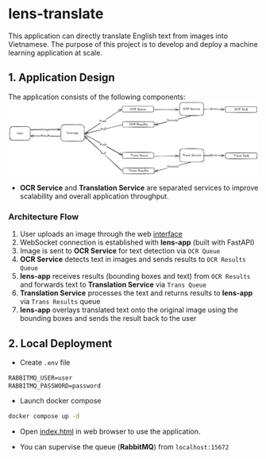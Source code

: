 # lens-translate

This application can directly translate English text from images into Vietnamese.
The purpose of this project is to develop and deploy a machine learning application at scale.

## 1. Application Design
The application consists of the following components:
![text](images/pipeline.png)
- **OCR Service** and **Translation Service** are separated services to improve scalability and overall application throughput.

### Architecture Flow
1. User uploads an image through the web [interface](index.html)
2. WebSocket connection is established with **lens-app** (built with FastAPI)
3. Image is sent to **OCR Service** for text detection via `OCR Queue`
4. **OCR Service** detects text in images and sends results to `OCR Results Queue`
5. **lens-app** receives results (bounding boxes and text) from `OCR Results` and forwards text to **Translation Service** via `Trans Queue`
6. **Translation Service** processes the text and returns results to **lens-app** via `Trans Results` queue
7. **lens-app** overlays translated text onto the original image using the bounding boxes and sends the result back to the user

## 2. Local Deployment

- Create `.env` file
```
RABBITMQ_USER=user
RABBITMQ_PASSWORD=password
```

- Launch docker compose
```bash
docker compose up -d
```

- Open [index.html](index.html) in web browser to use the application.

- You can supervise the queue (**RabbitMQ**) from `localhost:15672`
